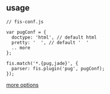 ## usage

```
// fis-conf.js

var pugConf = {
  doctype: 'html', // default html
  pretty: '  ', // default '  '
  .. more
};

fis.match('*.{pug,jade}', {
  parser: fis.plugin('pug', pugConf);
});
```

[more options](https://pugjs.org/api/reference.html)
